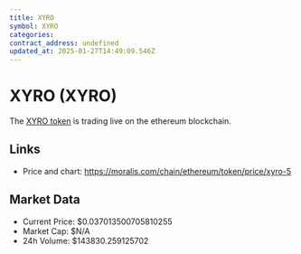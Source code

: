 ```yaml
---
title: XYRO
symbol: XYRO
categories: 
contract_address: undefined
updated_at: 2025-01-27T14:49:09.546Z
---
```


# XYRO (XYRO)
The [XYRO token](https://moralis.com/chain/ethereum/token/price/xyro-5) is trading live on the ethereum blockchain.

## Links
- Price and chart: https://moralis.com/chain/ethereum/token/price/xyro-5

## Market Data
- Current Price: $0.037013500705810255
- Market Cap: $N/A
- 24h Volume: $143830.259125702
